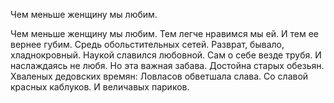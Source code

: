Чем меньше женщину мы любим.

Чем меньше женщину мы любим.
Тем легче нравимся мы ей.
И тем ее вернее губим.
Средь обольстительных сетей.
Разврат, бывало, хладнокровный.
Наукой славился любовной.
Сам о себе везде трубя.
И наслаждаясь не любя.
Но эта важная забава.
Достойна старых обезьян.
Хваленых дедовских времян:
Ловласов обветшала слава.
Со славой красных каблуков.
И величавых париков.
